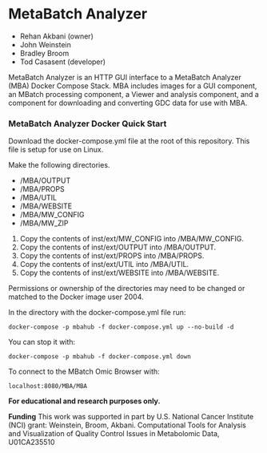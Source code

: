 # MetaBatch Analyzer

 * Rehan Akbani (owner)
 * John Weinstein
 * Bradley Broom
 * Tod Casasent (developer)

MetaBatch Analyzer is an HTTP GUI interface to a MetaBatch Analyzer (MBA) Docker Compose Stack. MBA includes images for a GUI component, an MBatch processing component, a Viewer and analysis component, and a component for downloading and converting GDC data for use with MBA.

### MetaBatch Analyzer Docker Quick Start

Download the docker-compose.yml file at the root of this repository. This file is setup for use on Linux.

Make the following directories.

 - /MBA/OUTPUT
 - /MBA/PROPS
 - /MBA/UTIL
 - /MBA/WEBSITE
 - /MBA/MW_CONFIG
 - /MBA/MW_ZIP

 1. Copy the contents of inst/ext/MW_CONFIG into /MBA/MW_CONFIG.
 2. Copy the contents of inst/ext/OUTPUT into /MBA/OUTPUT.
 3. Copy the contents of inst/ext/PROPS into /MBA/PROPS.
 4. Copy the contents of inst/ext/UTIL into /MBA/UTIL.
 5. Copy the contents of inst/ext/WEBSITE into /MBA/WEBSITE.

Permissions or ownership of the directories may need to be changed or matched to the Docker image user 2004.

In the directory with the docker-compose.yml file run:

	docker-compose -p mbahub -f docker-compose.yml up --no-build -d

You can stop it with:

	docker-compose -p mbahub -f docker-compose.yml down

To connect to the MBatch Omic Browser with:

	localhost:8080/MBA/MBA


**For educational and research purposes only.**

**Funding** 
This work was supported in part by U.S. National Cancer Institute (NCI) grant: Weinstein, Broom, Akbani. Computational Tools for Analysis and Visualization of Quality Control Issues in Metabolomic Data, U01CA235510

